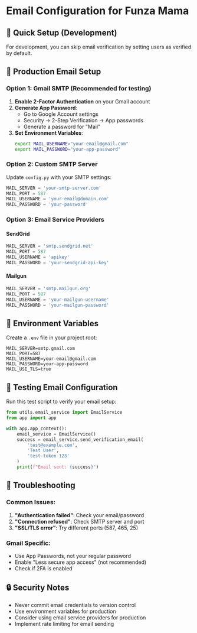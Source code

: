 # Email Configuration for Funza Mama

## 🚀 Quick Setup (Development)

For development, you can skip email verification by setting users as verified by default.

## 📧 Production Email Setup

### Option 1: Gmail SMTP (Recommended for testing)

1. **Enable 2-Factor Authentication** on your Gmail account
2. **Generate App Password**:
   - Go to Google Account settings
   - Security → 2-Step Verification → App passwords
   - Generate a password for "Mail"
3. **Set Environment Variables**:
   ```bash
   export MAIL_USERNAME="your-email@gmail.com"
   export MAIL_PASSWORD="your-app-password"
   ```

### Option 2: Custom SMTP Server

Update `config.py` with your SMTP settings:
```python
MAIL_SERVER = 'your-smtp-server.com'
MAIL_PORT = 587
MAIL_USERNAME = 'your-email@domain.com'
MAIL_PASSWORD = 'your-password'
```

### Option 3: Email Service Providers

#### SendGrid
```python
MAIL_SERVER = 'smtp.sendgrid.net'
MAIL_PORT = 587
MAIL_USERNAME = 'apikey'
MAIL_PASSWORD = 'your-sendgrid-api-key'
```

#### Mailgun
```python
MAIL_SERVER = 'smtp.mailgun.org'
MAIL_PORT = 587
MAIL_USERNAME = 'your-mailgun-username'
MAIL_PASSWORD = 'your-mailgun-password'
```

## 🔧 Environment Variables

Create a `.env` file in your project root:
```env
MAIL_SERVER=smtp.gmail.com
MAIL_PORT=587
MAIL_USERNAME=your-email@gmail.com
MAIL_PASSWORD=your-app-password
MAIL_USE_TLS=true
```

## 🧪 Testing Email Configuration

Run this test script to verify your email setup:
```python
from utils.email_service import EmailService
from app import app

with app.app_context():
    email_service = EmailService()
    success = email_service.send_verification_email(
        'test@example.com', 
        'Test User', 
        'test-token-123'
    )
    print(f"Email sent: {success}")
```

## 🚨 Troubleshooting

### Common Issues:
1. **"Authentication failed"**: Check your email/password
2. **"Connection refused"**: Check SMTP server and port
3. **"SSL/TLS error"**: Try different ports (587, 465, 25)

### Gmail Specific:
- Use App Passwords, not your regular password
- Enable "Less secure app access" (not recommended)
- Check if 2FA is enabled

## 🔒 Security Notes

- Never commit email credentials to version control
- Use environment variables for production
- Consider using email service providers for production
- Implement rate limiting for email sending
